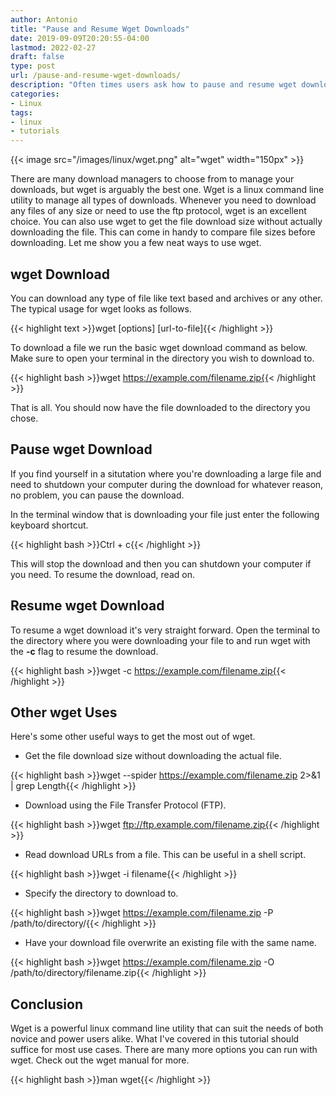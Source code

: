 ```yaml
---
author: Antonio
title: "Pause and Resume Wget Downloads"
date: 2019-09-09T20:20:55-04:00
lastmod: 2022-02-27
draft: false
type: post
url: /pause-and-resume-wget-downloads/
description: "Often times users ask how to pause and resume wget downloads or how to get the file download size. Follow this simple tutorial to learn how to pause and resume wget downloads and also learn a few other tricks."
categories:
- Linux
tags:
- linux
- tutorials
---
```


{{< image src="/images/linux/wget.png" alt="wget" width="150px" >}}

There are many download managers to choose from to manage your downloads, but wget is arguably the best one. Wget is a linux command line utility to manage all types of downloads. Whenever you need to download any files of any size or need to use the ftp protocol, wget is an excellent choice. You can also use wget to get the file download size without actually downloading the file. This can come in handy to compare file sizes before downloading. Let me show you a few neat ways to use wget.

<!--more-->

<!--adsense-->

## **wget Download**

You can download any type of file like text based and archives or any other. The typical usage for wget looks as follows.

{{< highlight text >}}wget [options] [url-to-file]{{< /highlight >}}

To download a file we run the basic wget download command as below. Make sure to open your terminal in the directory you wish to download to.

{{< highlight bash >}}wget https://example.com/filename.zip{{< /highlight >}}

That is all. You should now have the file downloaded to the directory you chose.

## **Pause wget Download**

If you find yourself in a situtation where you're downloading a large file and need to shutdown your computer during the download for whatever reason, no problem, you can pause the download.

In the terminal window that is downloading your file just enter the following keyboard shortcut.

{{< highlight bash >}}Ctrl + c{{< /highlight >}}

This will stop the download and then you can shutdown your computer if you need. To resume the download, read on.

## **Resume wget Download**

To resume a wget download it's very straight forward. Open the terminal to the directory where you were downloading your file to and run wget with the **-c** flag to resume the download.

{{< highlight bash >}}wget -c https://example.com/filename.zip{{< /highlight >}}

## **Other wget Uses**

Here's some other useful ways to get the most out of wget.

- Get the file download size without downloading the actual file.

{{< highlight bash >}}wget --spider https://example.com/filename.zip 2>&1 | grep Length{{< /highlight >}}

- Download using the File Transfer Protocol (FTP).

{{< highlight bash >}}wget ftp://ftp.example.com/filename.zip{{< /highlight >}}

- Read download URLs from a file. This can be useful in a shell script.

{{< highlight bash >}}wget -i filename{{< /highlight >}}

- Specify the directory to download to.

{{< highlight bash >}}wget https://example.com/filename.zip -P /path/to/directory/{{< /highlight >}}

- Have your download file overwrite an existing file with the same name.

{{< highlight bash >}}wget https://example.com/filename.zip -O /path/to/directory/filename.zip{{< /highlight >}}

<!--adsense-->

## **Conclusion**

Wget is a powerful linux command line utility that can suit the needs of both novice and power users alike. What I've covered in this tutorial should suffice for most use cases. There are many more options you can run with wget. Check out the wget manual for more.

{{< highlight bash >}}man wget{{< /highlight >}}
